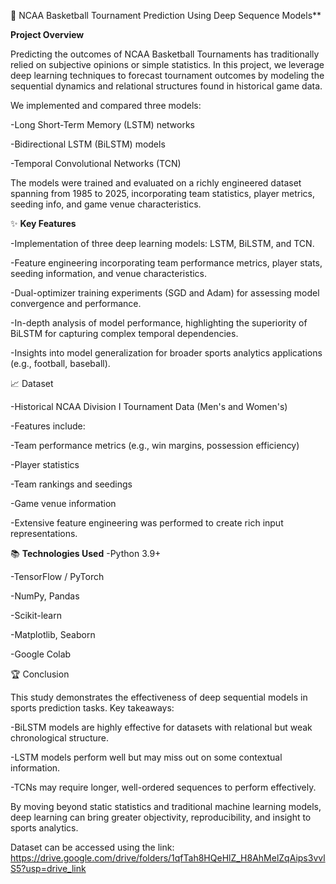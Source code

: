 **🏀** NCAA Basketball Tournament Prediction Using Deep Sequence Models**

**Project Overview**

Predicting the outcomes of NCAA Basketball Tournaments has traditionally relied on subjective opinions or simple statistics. In this project, we leverage deep learning techniques to forecast tournament outcomes by modeling the sequential dynamics and relational structures found in historical game data.

We implemented and compared three models:

-Long Short-Term Memory (LSTM) networks

-Bidirectional LSTM (BiLSTM) models

-Temporal Convolutional Networks (TCN)

The models were trained and evaluated on a richly engineered dataset spanning from 1985 to 2025, incorporating team statistics, player metrics, seeding info, and game venue characteristics.




✨ **Key Features**

-Implementation of three deep learning models: LSTM, BiLSTM, and TCN.

-Feature engineering incorporating team performance metrics, player stats, seeding information, and venue characteristics.

-Dual-optimizer training experiments (SGD and Adam) for assessing model convergence and performance.

-In-depth analysis of model performance, highlighting the superiority of BiLSTM for capturing complex temporal dependencies.

-Insights into model generalization for broader sports analytics applications (e.g., football, baseball).


📈 Dataset

-Historical NCAA Division I Tournament Data (Men's and Women's)

-Features include:

-Team performance metrics (e.g., win margins, possession efficiency)

-Player statistics

-Team rankings and seedings

-Game venue information

-Extensive feature engineering was performed to create rich input representations.

📚 **Technologies Used**
-Python 3.9+

-TensorFlow / PyTorch

-NumPy, Pandas

-Scikit-learn

-Matplotlib, Seaborn

-Google Colab

🏆 Conclusion

This study demonstrates the effectiveness of deep sequential models in sports prediction tasks.
Key takeaways:

-BiLSTM models are highly effective for datasets with relational but weak chronological structure.

-LSTM models perform well but may miss out on some contextual information.

-TCNs may require longer, well-ordered sequences to perform effectively.

By moving beyond static statistics and traditional machine learning models, deep learning can bring greater objectivity, reproducibility, and insight to sports analytics.

Dataset can be accessed using the link: https://drive.google.com/drive/folders/1qfTah8HQeHlZ_H8AhMelZqAips3vvlS5?usp=drive_link







